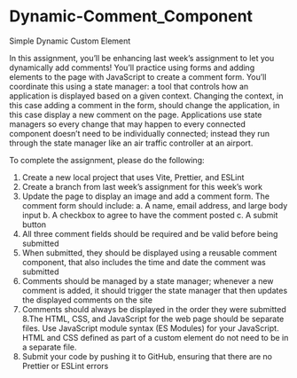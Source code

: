 # Dynamic-Comment_Component
Simple Dynamic Custom Element

In this assignment, you’ll be enhancing last week’s assignment to let you dynamically add comments! You’ll practice using forms and adding elements to the page with JavaScript to create a comment form. You’ll coordinate this using a state manager: a tool that controls how an application is displayed based on a given context. Changing the context, in this case adding a comment in the form, should change the application, in this case display a new comment on the page. Applications use state managers so every change that may happen to every connected component doesn’t need to be individually connected; instead they run through the state manager like an air traffic controller at an airport.


To complete the assignment, please do the following:
1. Create a new local project that uses Vite, Prettier, and ESLint
2. Create a branch from last week’s assignment for this week’s work
3. Update the page to display an image and add a comment form. The comment form should include:
     a. A name, email address, and large body input
     b. A checkbox to agree to have the comment posted
     c. A submit button
4. All three comment fields should be required and be valid before being submitted
5. When submitted, they should be displayed using a reusable comment component, that also includes the time and date the comment was submitted
6. Comments should be managed by a state manager; whenever a new comment is added, it should trigger the state manager that then updates the displayed comments on the site
7. Comments should always be displayed in the order they were submitted
8.The HTML, CSS, and JavaScript for the web page should be separate files. Use JavaScript module syntax (ES Modules) for your JavaScript. HTML and CSS defined as part of a custom element do not need to be in a separate file.
9. Submit your code by pushing it to GitHub, ensuring that there are no Prettier or ESLint errors
